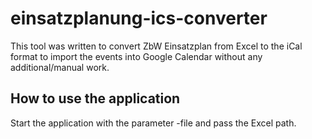 einsatzplanung-ics-converter
============================

This tool was written to convert ZbW Einsatzplan from Excel to the iCal format to import the events into Google Calendar without any additional/manual work.


How to use the application
--------------------------

Start the application with the parameter -file and pass the Excel path.